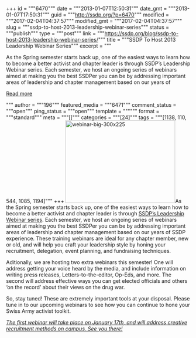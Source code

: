 +++
id = """6470"""
date = """2013-01-07T12:50:31"""
date_gmt = """2013-01-07T17:50:31"""
guid = """http://ssdp.org/?p=6470"""
modified = """2017-02-04T04:37:57"""
modified_gmt = """2017-02-04T04:37:57"""
slug = """ssdp-to-host-2013-leadership-webinar-series"""
status = """publish"""
type = """post"""
link = """https://ssdp.org/blog/ssdp-to-host-2013-leadership-webinar-series/"""
title = """SSDP To Host 2013 Leadership Webinar Series"""
excerpt = """<p>As the Spring semester starts back up, one of the easiest ways to learn how to become a better activist and chapter leader is through SSDP’s Leadership Webinar series. Each semester, we host an ongoing series of webinars aimed at making you the best SSDPer you can be by addressing important areas of leadership and chapter management based on our years of</p>
<div class="h10"></div>
<p><a class="more-link2 flat" href="https://ssdp.org/blog/ssdp-to-host-2013-leadership-webinar-series/">Read more</a></p>
"""
author = """196"""
featured_media = """6471"""
comment_status = """open"""
ping_status = """open"""
template = """"""
format = """standard"""
meta = """[]"""
categories = """[24]"""
tags = """[1138, 110, 544, 1085, 1194]"""
+++
<a href="/assets/2013/01/webinar-big-300x225.jpg"><img class="size-full wp-image-6471 alignright" alt="webinar-big-300x225" src="http://ssdp.org/assets/2013/01/webinar-big-300x225.jpg" width="300" height="225" /></a>As the Spring semester starts back up, one of the easiest ways to learn how to become a better activist and chapter leader is through <a href="http://ssdp.org/resources/ssdp-leadership-webinar-series/">SSDP’s Leadership Webinar series</a>. Each semester, we host an ongoing series of webinars aimed at making you the best SSDPer you can be by addressing important areas of leadership and chapter management based on our years of SSDP experience. These training webinars are ideal for any chapter member, new or old, and will help you craft your leadership style by honing your recruitment, delegation, event planning, and fundraising techniques.



Aditionally, we are hosting two extra webinars this semester! One will address getting your voice heard by the media, and include information on writing press releases, Letters-to-the-editor, Op-Eds, and more. The second will address effective ways you can get elected officials and others ‘on the record’ about their views on the drug war.



So, stay tuned! These are extremely important tools at your disposal. Please tune in to our upcoming webinars to see how you can continue to hone your Swiss Army activist toolkit.



<a href="http://ssdp.org/resources/ssdp-leadership-webinar-series/">*The first webinar will take place on January 17th, and will address creative recruitment methods on campus. See you there!*



</a>
